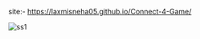 site:- https://laxmisneha05.github.io/Connect-4-Game/

![ss1](https://github.com/Laxmisneha05/Connect-4-Game/assets/113546595/9e3ddedc-377c-4c8e-afeb-75cba5d7542a)

